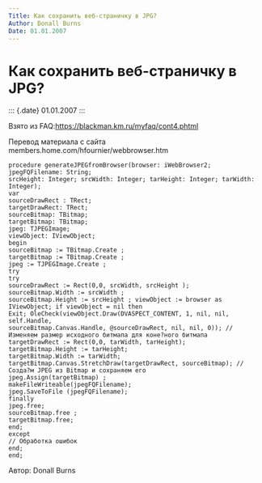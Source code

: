 ```yaml
---
Title: Как сохранить веб-страничку в JPG?
Author: Donall Burns
Date: 01.01.2007
---
```



Как сохранить веб-страничку в JPG?
==================================

::: {.date}
01.01.2007
:::

Взято из FAQ:<https://blackman.km.ru/myfaq/cont4.phtml>

Перевод материала с сайта members.home.com/hfournier/webbrowser.htm

    procedure generateJPEGfromBrowser(browser: iWebBrowser2; jpegFQFilename: String;
    srcHeight: Integer; srcWidth: Integer; tarHeight: Integer; tarWidth: Integer);
    var
    sourceDrawRect : TRect;
    targetDrawRect: TRect;
    sourceBitmap: TBitmap;
    targetBitmap: TBitmap;
    jpeg: TJPEGImage;
    viewObject: IViewObject;
    begin
    sourceBitmap := TBitmap.Create ;
    targetBitmap := TBitmap.Create ;
    jpeg := TJPEGImage.Create ;
    try
    try
    sourceDrawRect := Rect(0,0, srcWidth, srcHeight );
    sourceBitmap.Width := srcWidth ;
    sourceBitmap.Height := srcHeight ; viewObject := browser as IViewObject; if viewObject = nil then
    Exit; OleCheck(viewObject.Draw(DVASPECT_CONTENT, 1, nil, nil, self.Handle,
    sourceBitmap.Canvas.Handle, @sourceDrawRect, nil, nil, 0)); // Изменяем размер исходного битмапа для коне?ного битмапа
    targetDrawRect := Rect(0,0, tarWidth, tarHeight);
    targetBitmap.Height := tarHeight;
    targetBitmap.Width := tarWidth;
    targetBitmap.Canvas.StretchDraw(targetDrawRect, sourceBitmap); // Созда?м JPEG из Bitmap и сохраняем его
    jpeg.Assign(targetBitmap) ;
    makeFileWriteable(jpegFQFilename);
    jpeg.SaveToFile (jpegFQFilename);
    finally
    jpeg.free;
    sourceBitmap.free ;
    targetBitmap.free;
    end;
    except
    // Обработка ошибок
    end;
    end;

Автор: Donall Burns

